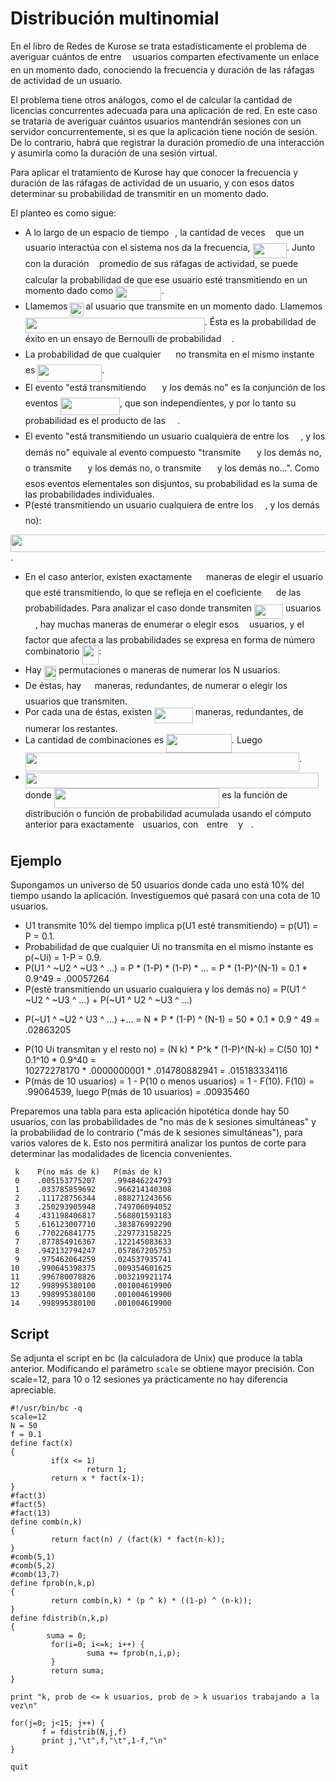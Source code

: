 
# Distribución multinomial

En el libro de Redes de Kurose se trata estadísticamente el problema de averiguar cuántos de entre <img src="/tex/55a049b8f161ae7cfeb0197d75aff967.svg?invert_in_darkmode&sanitize=true" align=middle width=9.86687624999999pt height=14.15524440000002pt/> usuarios 
comparten efectivamente un enlace en un momento dado, conociendo la frecuencia y duración de las ráfagas de actividad de 
un usuario. 

El problema tiene otros análogos, como el de calcular la cantidad de licencias concurrentes adecuada para una 
aplicación de red. En este caso se trataría de averiguar cuántos usuarios mantendrán sesiones con un servidor concurrentemente, si es que la aplicación tiene noción de sesión. De lo contrario, habrá que registrar la duración promedio de una interacción y asumirla
como la duración de una sesión virtual. 

Para aplicar el tratamiento de Kurose hay que conocer la frecuencia y duración de las ráfagas de actividad de un usuario, 
y con esos datos determinar su probabilidad de transmitir en un momento dado. 

El planteo es como sigue:


- A lo largo de un espacio de tiempo <img src="/tex/4f4f4e395762a3af4575de74c019ebb5.svg?invert_in_darkmode&sanitize=true" align=middle width=5.936097749999991pt height=20.221802699999984pt/>, la cantidad de veces <img src="/tex/6c4adbc36120d62b98deef2a20d5d303.svg?invert_in_darkmode&sanitize=true" align=middle width=8.55786029999999pt height=14.15524440000002pt/> que un usuario interactúa con el sistema nos da la frecuencia, <img src="/tex/85a58dd78990d78c805587a87991d0c6.svg?invert_in_darkmode&sanitize=true" align=middle width=54.44819159999999pt height=24.65753399999998pt/>. Junto con la duración <img src="/tex/2103f85b8b1477f430fc407cad462224.svg?invert_in_darkmode&sanitize=true" align=middle width=8.55596444999999pt height=22.831056599999986pt/> promedio de sus ráfagas de actividad, se puede calcular la probabilidad de que ese usuario esté transmitiendo en un momento dado como <img src="/tex/edc204a5af85447a3cb6696db3e852e8.svg?invert_in_darkmode&sanitize=true" align=middle width=73.21896944999997pt height=22.831056599999986pt/>. 
- Llamemos <img src="/tex/c9f058676b2164ecfaa2371164ec2323.svg?invert_in_darkmode&sanitize=true" align=middle width=21.23514854999999pt height=22.465723500000017pt/> al usuario que transmite en un momento dado. Llamemos <img src="/tex/7880f301aab6e338254f3b66a91a0c6d.svg?invert_in_darkmode&sanitize=true" align=middle width=286.97431290000003pt height=24.65753399999998pt/>. Ésta es la 
probabilidad de éxito en un ensayo de Bernoulli de probabilidad <img src="/tex/df5a289587a2f0247a5b97c1e8ac58ca.svg?invert_in_darkmode&sanitize=true" align=middle width=12.83677559999999pt height=22.465723500000017pt/>.
- La probabilidad de que cualquier <img src="/tex/8ea38e2adf995ba3a8661a5d13c17526.svg?invert_in_darkmode&sanitize=true" align=middle width=15.874636799999989pt height=22.465723500000017pt/> no transmita en el mismo instante es <img src="/tex/4377505b87e846b4ba0d83ead3a52dbb.svg?invert_in_darkmode&sanitize=true" align=middle width=102.6095433pt height=27.725679300000007pt/>.  
- El evento "está transmitiendo <img src="/tex/640168e471c7afd3936ed1814b93f944.svg?invert_in_darkmode&sanitize=true" align=middle width=17.77628489999999pt height=22.465723500000017pt/> y los demás no" es la conjunción de los eventos <img src="/tex/eed01977bd641ab1821110c0f8472bce.svg?invert_in_darkmode&sanitize=true" align=middle width=94.99531799999998pt height=27.725679300000007pt/>, 
que son independientes, y por lo tanto su probabilidad es el producto de las <img src="/tex/ef0de0b48cb187b636ae34b0aea8c1db.svg?invert_in_darkmode&sanitize=true" align=middle width=15.20454704999999pt height=22.465723500000017pt/>. 
- El evento "está transmitiendo un usuario cualquiera de entre los <img src="/tex/f9c4988898e7f532b9f826a75014ed3c.svg?invert_in_darkmode&sanitize=true" align=middle width=14.99998994999999pt height=22.465723500000017pt/>, y los demás no" equivale al evento 
compuesto "transmite <img src="/tex/640168e471c7afd3936ed1814b93f944.svg?invert_in_darkmode&sanitize=true" align=middle width=17.77628489999999pt height=22.465723500000017pt/> y los demás no, o transmite <img src="/tex/41c93ab7eaf30f73f32d515ad3fcc5f6.svg?invert_in_darkmode&sanitize=true" align=middle width=17.77628489999999pt height=22.465723500000017pt/> y los demás no, o transmite <img src="/tex/af9019f066d0c0eab52e85cf40381a6b.svg?invert_in_darkmode&sanitize=true" align=middle width=17.77628489999999pt height=22.465723500000017pt/> y los demás no...".
Como esos eventos elementales son disjuntos, su probabilidad es la suma de las probabilidades individuales.
- P(esté transmitiendo un usuario cualquiera de entre los <img src="/tex/f9c4988898e7f532b9f826a75014ed3c.svg?invert_in_darkmode&sanitize=true" align=middle width=14.99998994999999pt height=22.465723500000017pt/>, y los demás no):

<img src="/tex/af38d03f0ff14003ad1f6efc0cd8fb74.svg?invert_in_darkmode&sanitize=true" align=middle width=666.57547275pt height=27.725679300000007pt/>.

- En el caso anterior, existen exactamente <img src="/tex/f9c4988898e7f532b9f826a75014ed3c.svg?invert_in_darkmode&sanitize=true" align=middle width=14.99998994999999pt height=22.465723500000017pt/> maneras de elegir el usuario que esté transmitiendo, 
lo que se refleja en el coeficiente <img src="/tex/f9c4988898e7f532b9f826a75014ed3c.svg?invert_in_darkmode&sanitize=true" align=middle width=14.99998994999999pt height=22.465723500000017pt/> de las probabilidades. Para analizar el caso donde transmiten <img src="/tex/103b826757951fc3932be9bf36ebca34.svg?invert_in_darkmode&sanitize=true" align=middle width=45.99298274999999pt height=22.831056599999986pt/> usuarios <img src="/tex/8ea38e2adf995ba3a8661a5d13c17526.svg?invert_in_darkmode&sanitize=true" align=middle width=15.874636799999989pt height=22.465723500000017pt/>,
hay muchas maneras de enumerar o elegir esos <img src="/tex/63bb9849783d01d91403bc9a5fea12a2.svg?invert_in_darkmode&sanitize=true" align=middle width=9.075367949999992pt height=22.831056599999986pt/> usuarios, 
y el factor que afecta a las probabilidades se expresa en forma de número combinatorio <img src="/tex/1a83719198e6a9265e8a51672a3dbfb0.svg?invert_in_darkmode&sanitize=true" align=middle width=26.71471109999999pt height=30.314440200000025pt/>:
- Hay <img src="/tex/156410ecc8fc743ca37e28a382050d1d.svg?invert_in_darkmode&sanitize=true" align=middle width=19.566193349999992pt height=22.831056599999986pt/> permutaciones o maneras de numerar los N usuarios. 
- De éstas, hay <img src="/tex/abdd0ce30ad6a7ae50f468899353b572.svg?invert_in_darkmode&sanitize=true" align=middle width=13.64158619999999pt height=22.831056599999986pt/> maneras, redundantes, de numerar o elegir los <img src="/tex/63bb9849783d01d91403bc9a5fea12a2.svg?invert_in_darkmode&sanitize=true" align=middle width=9.075367949999992pt height=22.831056599999986pt/> usuarios que transmiten.
- Por cada una de éstas, existen <img src="/tex/909007d6c99cc418909086ff5ddc3ac2.svg?invert_in_darkmode&sanitize=true" align=middle width=61.51817924999999pt height=24.65753399999998pt/> maneras, redundantes, de numerar los restantes. 
- La cantidad de combinaciones es <img src="/tex/e539d604cf458f40ceb20c298cf86b22.svg?invert_in_darkmode&sanitize=true" align=middle width=104.77410899999998pt height=30.314440200000025pt/>. Luego <img src="/tex/28136c1d296b36e84564a38ea79b42d3.svg?invert_in_darkmode&sanitize=true" align=middle width=438.2913546pt height=30.314440200000025pt/>.
- <img src="/tex/42074996a1179fc8035a4fc1b29c4509.svg?invert_in_darkmode&sanitize=true" align=middle width=468.92586839999996pt height=24.65753399999998pt/> donde <img src="/tex/d8dcb7668bb188a8cb794f07eaf163bf.svg?invert_in_darkmode&sanitize=true" align=middle width=264.55069575pt height=32.51169900000002pt/> es la función de distribución 
o función de probabilidad acumulada usando el cómputo anterior para exactamente <img src="/tex/77a3b857d53fb44e33b53e4c8b68351a.svg?invert_in_darkmode&sanitize=true" align=middle width=5.663225699999989pt height=21.68300969999999pt/> usuarios, con <img src="/tex/77a3b857d53fb44e33b53e4c8b68351a.svg?invert_in_darkmode&sanitize=true" align=middle width=5.663225699999989pt height=21.68300969999999pt/> entre <img src="/tex/29632a9bf827ce0200454dd32fc3be82.svg?invert_in_darkmode&sanitize=true" align=middle width=8.219209349999991pt height=21.18721440000001pt/> y <img src="/tex/63bb9849783d01d91403bc9a5fea12a2.svg?invert_in_darkmode&sanitize=true" align=middle width=9.075367949999992pt height=22.831056599999986pt/>. 

## Ejemplo
Supongamos un universo de 50 usuarios donde cada uno está 10% del tiempo usando la aplicación. Investiguemos qué pasará 
con una cota de 10 usuarios.
- U1 transmite 10% del tiempo implica p(U1 esté transmitiendo) = p(U1) = P = 0.1. 
- Probabilidad de que cualquier Ui no transmita en el mismo instante es p(~Ui) = 1-P = 0.9.
- P(U1 ^ ~U2 ^ ~U3 ^ ...) = P * (1-P) * (1-P) * ... = P * (1-P)^(N-1) = 0.1 * 0.9^49 = .00057264
- P(esté transmitiendo un usuario cualquiera y los demás no) = P(U1 ^ ~U2 ^ ~U3 ^ ...)  +  P(~U1 ^ U2 ^ ~U3 ^ ...)  
+  P(~U1 ^ ~U2 ^ U3 ^ ...)  +... = N * P * (1-P) ^ (N-1) = 50 * 0.1 * 0.9 ^ 49 =  .02863205
- P(10 Ui transmitan y el resto no) = (N k) * P^k * (1-P)^(N-k) = C(50 10) * 0.1^10 * 0.9^40 =  
10272278170 * .0000000001 * .014780882941 = .015183334116
- P(más de 10 usuarios) = 1 - P(10 o menos usuarios) = 1 - F(10). F(10) =  .99064539, 
luego P(más de 10 usuarios) = .00935460

Preparemos una tabla para esta aplicación hipotética donde hay 50 usuarios, con las probabilidades 
de "no más de k sesiones simultáneas" y la probabilidad de lo contrario ("más de k 
sesiones simultáneas"), para varios valores de k. Esto nos permitirá analizar los puntos de corte para determinar
las modalidades de licencia convenientes.

     k    P(no más de k)   P(más de k) 
     0    .005153775207    .994846224793
     1    .033785859692    .966214140308
     2    .111728756344    .888271243656
     3    .250293905948    .749706094052
     4    .431198406817    .568801593183
     5    .616123007710    .383876992290
     6    .770226841775    .229773158225
     7    .877854916367    .122145083633
     8    .942132794247    .057867205753
     9    .975462064259    .024537935741
    10    .990645398375    .009354601625
    11    .996780078826    .003219921174
    12    .998995380100    .001004619900
    13    .998995380100    .001004619900
    14    .998995380100    .001004619900

## Script
Se adjunta el script en bc (la calculadora de Unix) que produce la tabla anterior. Modificando el parámetro `scale` se obtiene mayor precisión. Con scale=12, para 10 o 12 sesiones ya prácticamente no hay diferencia apreciable.

    #!/usr/bin/bc -q
    scale=12
    N = 50
    f = 0.1
    define fact(x)
    {
             if(x <= 1)
                     return 1;
             return x * fact(x-1);
    }
    #fact(3)
    #fact(5)
    #fact(13)
    define comb(n,k)
    {
             return fact(n) / (fact(k) * fact(n-k));
    }
    #comb(5,1)
    #comb(5,2)
    #comb(13,7)
    define fprob(n,k,p)
    {
             return comb(n,k) * (p ^ k) * ((1-p) ^ (n-k));
    }
    define fdistrib(n,k,p)
    {
            suma = 0;
             for(i=0; i<=k; i++) {
                     suma += fprob(n,i,p);
             }
             return suma;
    }
    
    print "k, prob de <= k usuarios, prob de > k usuarios trabajando a la vez\n"
    
    for(j=0; j<15; j++) {
           f = fdistrib(N,j,f)
           print j,"\t",f,"\t",1-f,"\n"
    }
    
    quit
    
